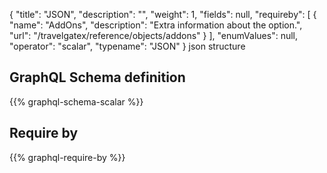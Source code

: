 {
  "title": "JSON",
  "description": "",
  "weight": 1,
  "fields": null,
  "requireby": [
    {
      "name": "AddOns",
      "description": "Extra information about the option.",
      "url": "/travelgatex/reference/objects/addons"
    }
  ],
  "enumValues": null,
  "operator": "scalar",
  "typename": "JSON"
}
json structure
## GraphQL Schema definition

{{% graphql-schema-scalar %}}

## Require by

{{% graphql-require-by %}}

